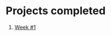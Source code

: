 # Projects completed

1. [Week #1](https://github.com/josechavez14/core-code-from-scratch-readme/blob/696f2692ba680971cd765401b6eb8a54d4f464ff/Week%201/Solutions%20for%20challenges/indice.md)